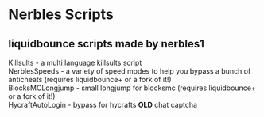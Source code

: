 # Nerbles Scripts

## liquidbounce scripts made by nerbles1

Killsults - a multi language killsults script  
NerblesSpeeds - a variety of speed modes to help you bypass a bunch of anticheats (requires liquidbounce+ or a fork of it!)  
BlocksMCLongjump - small longjump for blocksmc (requires liquidbounce+ or a fork of it!)  
HycraftAutoLogin - bypass for hycrafts **OLD** chat captcha 

